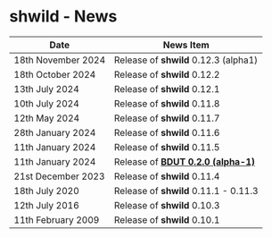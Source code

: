 # shwild - News


| Date                | News Item                                                                       |
| ------------------- | ------------------------------------------------------------------------------- |
| 18th November 2024  | Release of **shwild** 0.12.3 (alpha1)                                           |
| 18th October 2024   | Release of **shwild** 0.12.2                                                    |
| 13th July 2024      | Release of **shwild** 0.12.1                                                    |
| 10th July 2024      | Release of **shwild** 0.11.8                                                    |
| 12th May 2024       | Release of **shwild** 0.11.7                                                    |
| 28th January 2024   | Release of **shwild** 0.11.6                                                    |
| 11th January 2024   | Release of **shwild** 0.11.5                                                    |
| 11th January 2024   | Release of [**BDUT 0.2.0 (alpha-1)**](https://github.com/synesissoftware/BDUT9) |
| 21st December 2023  | Release of **shwild** 0.11.4                                                    |
| 18th July 2020      | Release of **shwild** 0.11.1 - 0.11.3                                           |
| 12th July 2016      | Release of **shwild** 0.10.3                                                    |
| 11th February 2009  | Release of **shwild** 0.10.1                                                    |


<!-- ########################### end of file ########################### -->

